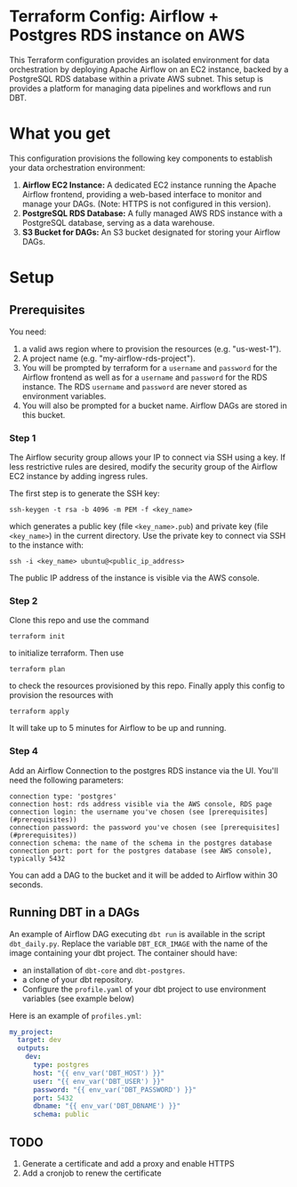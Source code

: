 # Terraform Config: Airflow + Postgres RDS instance on AWS

This Terraform configuration provides an isolated environment for data orchestration by deploying Apache Airflow on an EC2 instance, backed by a PostgreSQL RDS database within a private AWS subnet. This setup is provides a platform for managing data pipelines and workflows and run DBT.

# What you get

This configuration provisions the following key components to establish your data orchestration environment:

1.  **Airflow EC2 Instance:** A dedicated EC2 instance running the Apache Airflow frontend, providing a web-based interface to monitor and manage your DAGs. (Note: HTTPS is not configured in this version).
2.  **PostgreSQL RDS Database:** A fully managed AWS RDS instance with a PostgreSQL database, serving as a data warehouse.
3.  **S3 Bucket for DAGs:** An S3 bucket designated for storing your Airflow DAGs.

# Setup

## Prerequisites

You need:

1. a valid aws region where to provision the resources (e.g. "us-west-1").
2. A project name (e.g. "my-airflow-rds-project").
3. You will be prompted by terraform for a `username` and `password` for the Airflow frontend as well as for a `username` and `password` for the RDS instance.
   The RDS `username` and `password` are never stored as environment variables.
4. You will also be prompted for a bucket name. Airflow DAGs are stored in this bucket.

### Step 1

The Airflow security group allows your IP to connect via SSH using a key.
If less restrictive rules are desired, modify the security group of the Airflow EC2 instance by adding ingress rules.

The first step is to generate the SSH key:

```
ssh-keygen -t rsa -b 4096 -m PEM -f <key_name>
```

which generates a public key (file `<key_name>.pub`) and private key (file `<key_name>`) in the current directory.
Use the private key to connect via SSH to the instance with:

```
ssh -i <key_name> ubuntu@<public_ip_address>
```

The public IP address of the instance is visible via the AWS console.

### Step 2

Clone this repo and use the command

```
terraform init
```

to initialize terraform. Then use

```
terraform plan
```

to check the resources provisioned by this repo. Finally apply this config to provision the resources with

```
terraform apply
```

It will take up to 5 minutes for Airflow to be up and running.

### Step 4

Add an Airflow Connection to the postgres RDS instance via the UI.
You'll need the following parameters:

```
connection type: 'postgres'
connection host: rds address visible via the AWS console, RDS page
connection login: the username you've chosen (see [prerequisites](#prerequisites))
connection password: the password you've chosen (see [prerequisites](#prerequisites))
connection schema: the name of the schema in the postgres database
connection port: port for the postgres database (see AWS console), typically 5432
```

You can add a DAG to the bucket and it will be added to Airflow within 30 seconds.

## Running DBT in a DAGs

An example of Airflow DAG executing `dbt run` is available in the script `dbt_daily.py`.
Replace the variable `DBT_ECR_IMAGE` with the name of the image containing your dbt project.
The container should have:

- an installation of `dbt-core` and `dbt-postgres`.
- a clone of your dbt repository.
- Configure the `profile.yaml` of your dbt project to use environment variables (see example below)

Here is an example of `profiles.yml`:

```yaml
my_project:
  target: dev
  outputs:
    dev:
      type: postgres
      host: "{{ env_var('DBT_HOST') }}"
      user: "{{ env_var('DBT_USER') }}"
      password: "{{ env_var('DBT_PASSWORD') }}"
      port: 5432
      dbname: "{{ env_var('DBT_DBNAME') }}"
      schema: public
```

## TODO

1. Generate a certificate and add a proxy and enable HTTPS
2. Add a cronjob to renew the certificate
